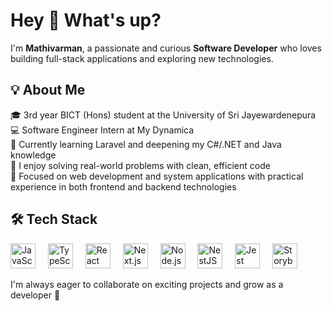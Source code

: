 <h1 align="left">Hey 👋 What's up?</h1>

<p align="left">I'm <strong>Mathivarman</strong>, a passionate and curious <strong>Software Developer</strong> who loves building full-stack applications and exploring new technologies.</p>

<h2 align="left">💡 About Me</h2>

<p align="left">
  🎓 3rd year BICT (Hons) student at the University of Sri Jayewardenepura <br>
  💻 Software Engineer Intern at My Dynamica <br>
  🌱 Currently learning Laravel and deepening my C#/.NET and Java knowledge <br>
  🔧 I enjoy solving real-world problems with clean, efficient code <br>
  📌 Focused on web development and system applications with practical experience in both frontend and backend technologies
</p>

<h2 align="left">🛠️ Tech Stack</h2>

<div align="left">
  <img src="https://cdn.jsdelivr.net/gh/devicons/devicon/icons/javascript/javascript-original.svg" height="40" alt="JavaScript" />
  <img width="12" />
  <img src="https://cdn.jsdelivr.net/gh/devicons/devicon/icons/typescript/typescript-original.svg" height="40" alt="TypeScript" />
  <img width="12" />
  <img src="https://cdn.jsdelivr.net/gh/devicons/devicon/icons/react/react-original.svg" height="40" alt="React" />
  <img width="12" />
  <img src="https://cdn.jsdelivr.net/gh/devicons/devicon/icons/nextjs/nextjs-original.svg" height="40" alt="Next.js" />
  <img width="12" />
  <img src="https://cdn.jsdelivr.net/gh/devicons/devicon/icons/nodejs/nodejs-original.svg" height="40" alt="Node.js" />
  <img width="12" />
  <img src="https://cdn.jsdelivr.net/gh/devicons/devicon/icons/nestjs/nestjs-plain.svg" height="40" alt="NestJS" />
  <img width="12" />
  <img src="https://cdn.jsdelivr.net/gh/devicons/devicon/icons/jest/jest-plain.svg" height="40" alt="Jest" />
  <img width="12" />
  <img src="https://cdn.jsdelivr.net/gh/devicons/devicon/icons/storybook/storybook-original.svg" height="40" alt="Storybook" />
</div>

<p align="left">I'm always eager to collaborate on exciting projects and grow as a developer 🚀</p>
